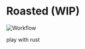 # Roasted (WIP)

![Workflow](https://github.com/jrollin/roasted/actions/workflows/rust.yml/badge.svg)

play with rust 

